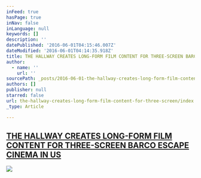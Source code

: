 ```yaml
---
inFeed: true
hasPage: true
inNav: false
inLanguage: null
keywords: []
description: ''
datePublished: '2016-06-01T04:15:46.007Z'
dateModified: '2016-06-01T04:14:35.918Z'
title: THE HALLWAY CREATES LONG-FORM FILM CONTENT FOR THREE-SCREEN BARCO ESCAPE CINEMA IN US
author:
  - name: ''
    url: ''
sourcePath: _posts/2016-06-01-the-hallway-creates-long-form-film-content-for-three-screen.md
authors: []
publisher: null
starred: false
url: the-hallway-creates-long-form-film-content-for-three-screen/index.html
_type: Article

---
```

## [THE HALLWAY CREATES LONG-FORM FILM CONTENT FOR THREE-SCREEN BARCO ESCAPE CINEMA IN US][0]
![](https://s3-us-west-2.amazonaws.com/the-grid-img/p/2b7ad1f8dc8b67835a31b0593f5a615ced30ef29.png)

[0]: http://www.thehallway.com.au/press/the-hallway-creates-long-form-film-content-for-three-screen-barco-escape-cinema-in-us/